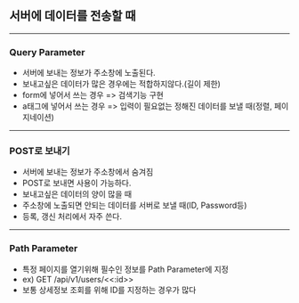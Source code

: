## 서버에 데이터를 전송할 때
---

### Query Parameter
   - 서버에 보내는 정보가 주소창에 노출된다.
   - 보내고싶은 데이터가 많은 경우에는 적합하지않다.(길이 제한)
   - form에 넣어서 쓰는 경우 => 검색기능 구현
   - a태그에 넣어서 쓰는 경우 => 입력이 필요없는 정해진 데이터를 보낼 때(정렬, 페이지네이션) 
   
---

### POST로 보내기
   - 서버에 보내는 정보가 주소창에서 숨겨짐
   - POST로 보내면 사용이 가능하다.
   - 보내고싶은 데이터의 양이 많을 때
   - 주소창에 노출되면 안되는 데이터를 서버로 보낼 때(ID, Password등)
   - 등록, 갱신 처리에서 자주 쓴다.

--- 

### Path Parameter
   - 특정 페이지를 열기위해 필수인 정보를 Path Parameter에 지정  
   - ex) GET /api/v1/users/<<:id>>  
   - 보통 상세정보 조회를 위해 ID를 지정하는 경우가 많다

     
     